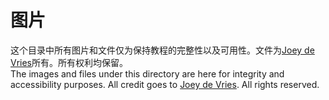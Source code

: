 # 图片

这个目录中所有图片和文件仅为保持教程的完整性以及可用性。文件为[Joey de Vries](http://joeydevries.com/)所有。所有权利均保留。  
The images and files under this directory are here for integrity and accessibility purposes. All credit goes to [Joey de Vries](http://joeydevries.com/). All rights reserved.